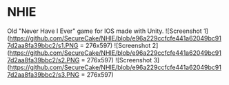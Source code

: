 # NHIE
Old "Never Have I Ever" game for IOS made with Unity.
![Screenshot 1](https://github.com/SecureCake/NHIE/blob/e96a229ccfcfe441a62049bc917d2aa8fa39bbc2/s1.PNG = 276x597)
![Screenshot 2](https://github.com/SecureCake/NHIE/blob/e96a229ccfcfe441a62049bc917d2aa8fa39bbc2/s2.PNG = 276x597)
![Screenshot 3](https://github.com/SecureCake/NHIE/blob/e96a229ccfcfe441a62049bc917d2aa8fa39bbc2/s3.PNG = 276x597)
